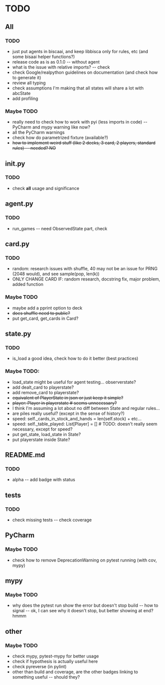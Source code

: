 # TODO

## All
### TODO
- just put agents in biscaai, and keep libbisca only for rules, etc (and some bisaai helper functions?)
- release code as is as 0.1.0 -- without agent
- what is the issue with relative imports? -- check
- check Google/realpython guidelines on documentation (and check how to generate it)
- review all typing
- check assumptions I'm making that all states will share a lot with abcState
- add profiling
### Maybe TODO
- really need to check how to work with pyi (less imports in code) -- PyCharm and mypy warning like now?
- all the PyCharm warnings
- check how do parametrized fixture (available?)
- ~~how to implement weird stuff (like 2 decks, 3 card, 2 players, standard rules) -- needed? NO~~

## __init__.py
### TODO
- check __all__ usage and significance

## agent.py
### TODO
- run_games -- need ObservedState part, check

## card.py
### TODO
- random: research issues with shuffle, 40 may not be an issue for PRNG (2048 would), and see sample(pop, len(k))
- ONLY CHANGE CARD IF: random research, docstring fix, major problem, added function
### Maybe TODO
- maybe add a pprint option to deck
- ~~does shuffle need to public?~~
- put get_card, get_cards in Card?

## state.py
### TODO
- is_load a good idea, check how to do it better (best practices)
### Maybe TODO:
- load_state might be useful for agent testing... observerstate?
- add dealt_card to playerstate?
- add remove_card to playerstate?
- ~~equivalent of PlayerState in json or just keep it simple?~~
- ~~player: Player in playerstate      # seems unnecessary?~~
- I think I'm assuming a lot about no diff between State and regular rules...
- are piles really useful? (except in the sense of history?)
- speed: self._cards_in_stock_and_hands = len(self.stock) + etc...
- speed: self._table_played: List[Player] = []   # TODO: doesn't really seem necessary, except for speed?
- put get_state, load_state in State?
- put playerstate inside State?

## README.md
### TODO
- alpha -- add badge with status

## tests
### TODO
- check missing tests -- check coverage

## PyCharm
### Maybe TODO
- check how to remove DeprecationWarning on pytest running (with cov, mypy)

## mypy
### Maybe TODO
- why does the pytest run show the error but doesn't stop build -- how to signal -- ok, I can see why it doesn't stop, 
but better showing at end? hmmm

## other
### Maybe TODO
- check mypy, pytest-mypy for better usage
- check if hypothesis is actually useful here
- check pyreverse (in pylint)
- other than build and coverage, are the other badges linking to something useful -- should they?
